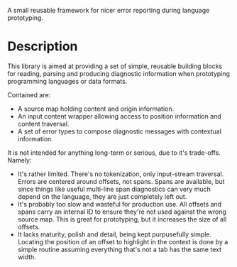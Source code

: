 A small reusable framework for nicer error reporting during language prototyping.

# Description

This library is aimed at providing a set of simple, reusable building blocks for reading,
parsing and producing diagnostic information when prototyping programming languages or
data formats.

Contained are:

* A source map holding content and origin information.
* An input content wrapper allowing access to position information and content traversal.
* A set of error types to compose diagnostic messages with contextual information.

It is not intended for anything long-term or serious, due to it's trade-offs. Namely:

* It's rather limited. There's no tokenization, only input-stream traversal. Errors are
  centered around offsets, not spans. Spans are available, but since things like useful
  multi-line span diagnostics can very much depend on the language, they are just completely
  left out.
* It's probably too slow and wasteful for production use. All offsets and spans carry an
  internal ID to ensure they're not used against the wrong source map. This is great for
  prototyping, but it increases the size of all offsets.
* It lacks maturity, polish and detail, being kept purpusefully simple. Locating the position
  of an offset to highlight in the context is done by a simple routine assuming everything that's
  not a tab has the same text width.
